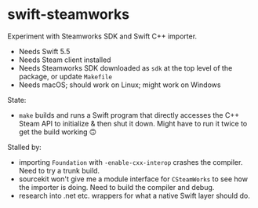# swift-steamworks

Experiment with Steamworks SDK and Swift C++ importer.

* Needs Swift 5.5
* Needs Steam client installed
* Needs Steamworks SDK downloaded as `sdk` at the top level of the package, or
  update `Makefile`
* Needs macOS; should work on Linux; might work on Windows

State:
* `make` builds and runs a Swift program that directly accesses the C++
   Steam API to initialize & then shut it down.  Might have to run it twice to
   get the build working 🙃

Stalled by:
* importing `Foundation` with `-enable-cxx-interop` crashes the compiler.
  Need to try a trunk build.
* sourcekit won't give me a module interface for `CSteamWorks` to see how
  the importer is doing.  Need to build the compiler and debug.
* research into .net etc. wrappers for what a native Swift layer should do.

